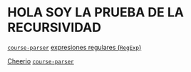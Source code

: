 # HOLA SOY LA PRUEBA DE LA RECURSIVIDAD

[`course-parser`](https://github.com/Laboratoria/course-parser)
[expresiones regulares (`RegExp`)](https://developer.mozilla.org/es/docs/Web/JavaScript/Guide/Regular_Expressions)

[Cheerio](https://github.com/cheeriojs/cheerio)
[`course-parser`](https://github.com/Laboratoria/course-parser)